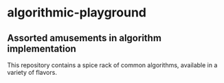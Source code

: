 # algorithmic-playground
## Assorted amusements in algorithm implementation
This repository contains a spice rack of common algorithms, available in a variety of flavors. 
